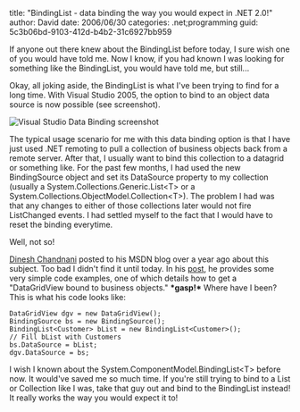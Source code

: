 
title: "BindingList - data binding the way you would expect in .NET 2.0!"
author: David
date: 2006/06/30
categories: .net;programming
guid: 5c3b06bd-9103-412d-b4b2-31c6927bb959

If anyone out there knew about the BindingList before today, I sure wish one of you would have told me. Now I know, if you had known I was looking for something like the BindingList, you would have told me, but still...

Okay, all joking aside, the BindingList is what I've been trying to find for a long time. With Visual Studio 2005, the option to bind to an object data source is now possible (see screenshot).

![Visual Studio Data Binding screenshot](https://s3.amazonaws.com/mohundro/blog/2006-06-30-object-datasource.png)

The typical usage scenario for me with this data binding option is that I have just used .NET remoting to pull a collection of business objects back from a remote server. After that, I usually want to bind this collection to a datagrid or something like. For the past few months, I had used the new BindingSource object and set its DataSource property to my collection (usually a System.Collections.Generic.List&lt;T&gt; or a System.Collections.ObjectModel.Collection&lt;T&gt;). The problem I had was that any changes to either of those collections later would not fire ListChanged events. I had settled myself to the fact that I would have to reset the binding everytime.

Well, not so!

[Dinesh Chandnani](http://blogs.msdn.com/dchandnani/) posted to his MSDN blog over a year ago about this subject. Too bad I didn't find it until today. In his [post](http://blogs.msdn.com/dchandnani/archive/2005/03/12/394438.aspx), he provides some very simple code examples, one of which details how to get a "DataGridView bound to business objects." __\*gasp!\*__ Where have I been? This is what his code looks like:

    DataGridView dgv = new DataGridView();
    BindingSource bs = new BindingSource();
    BindingList<Customer> bList = new BindingList<Customer>();
    // Fill bList with Customers
    bs.DataSource = bList;
    dgv.DataSource = bs;

I wish I known about the System.ComponentModel.BindingList&lt;T&gt; before now. It would've saved me so much time. If you're still trying to bind to a List or Collection like I was, take that guy out and bind to the BindingList instead! It really works the way you would expect it to!


